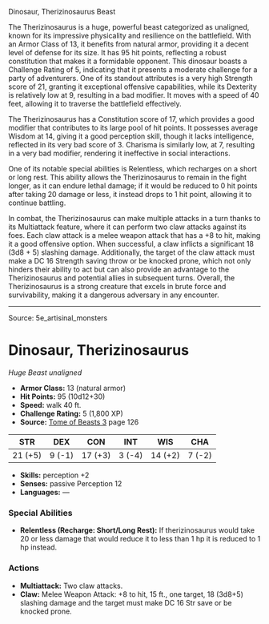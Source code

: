 <MonsterName/>Dinosaur, Therizinosaurus</MonsterName>
<CreatureType/>Beast</CreatureType>

<summary>The Therizinosaurus is a huge, powerful beast categorized as unaligned, known for its impressive physicality and resilience on the battlefield. With an Armor Class of 13, it benefits from natural armor, providing it a decent level of defense for its size. It has 95 hit points, reflecting a robust constitution that makes it a formidable opponent. This dinosaur boasts a Challenge Rating of 5, indicating that it presents a moderate challenge for a party of adventurers. One of its standout attributes is a very high Strength score of 21, granting it exceptional offensive capabilities, while its Dexterity is relatively low at 9, resulting in a bad modifier. It moves with a speed of 40 feet, allowing it to traverse the battlefield effectively.</summary>

<detail>

The Therizinosaurus has a Constitution score of 17, which provides a good modifier that contributes to its large pool of hit points. It possesses average Wisdom at 14, giving it a good perception skill, though it lacks intelligence, reflected in its very bad score of 3. Charisma is similarly low, at 7, resulting in a very bad modifier, rendering it ineffective in social interactions. 

One of its notable special abilities is Relentless, which recharges on a short or long rest. This ability allows the Therizinosaurus to remain in the fight longer, as it can endure lethal damage; if it would be reduced to 0 hit points after taking 20 damage or less, it instead drops to 1 hit point, allowing it to continue battling.

In combat, the Therizinosaurus can make multiple attacks in a turn thanks to its Multiattack feature, where it can perform two claw attacks against its foes. Each claw attack is a melee weapon attack that has a +8 to hit, making it a good offensive option. When successful, a claw inflicts a significant 18 (3d8 + 5) slashing damage. Additionally, the target of the claw attack must make a DC 16 Strength saving throw or be knocked prone, which not only hinders their ability to act but can also provide an advantage to the Therizinosaurus and potential allies in subsequent turns. Overall, the Therizinosaurus is a strong creature that excels in brute force and survivability, making it a dangerous adversary in any encounter.</detail>



---

Source: 5e_artisinal_monsters

# Dinosaur, Therizinosaurus

*Huge* *Beast* *unaligned*

- **Armor Class:** 13 (natural armor)
- **Hit Points:** 95 (10d12+30)
- **Speed:** walk 40 ft.
- **Challenge Rating:** 5 (1,800 XP)
- **Source:** [Tome of Beasts 3](https://koboldpress.com/kpstore/product/tome-of-beasts-3-for-5th-edition/) page 126

| STR | DEX | CON | INT | WIS | CHA |
| --- | --- | --- | --- | --- | --- |
| 21 (+5) | 9 (-1) | 17 (+3) | 3 (-4) | 14 (+2) | 7 (-2) |

- **Skills:** perception +2
- **Senses:** passive Perception 12
- **Languages:** —

### Special Abilities

- **Relentless (Recharge: Short/Long Rest):** If therizinosaurus would take 20 or less damage that would reduce it to less than 1 hp it is reduced to 1 hp instead.

### Actions

- **Multiattack:** Two claw attacks.
- **Claw:** Melee Weapon Attack: +8 to hit, 15 ft., one target, 18 (3d8+5) slashing damage and the target must make DC 16 Str save or be knocked prone.




